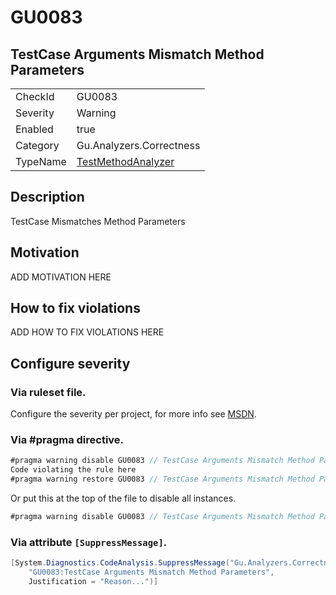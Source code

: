 # GU0083
## TestCase Arguments Mismatch Method Parameters

<!-- start generated table -->
<table>
<tr>
  <td>CheckId</td>
  <td>GU0083</td>
</tr>
<tr>
  <td>Severity</td>
  <td>Warning</td>
</tr>
<tr>
  <td>Enabled</td>
  <td>true</td>
</tr>
<tr>
  <td>Category</td>
  <td>Gu.Analyzers.Correctness</td>
</tr>
<tr>
  <td>TypeName</td>
  <td><a href="https://github.com/GuOrg/Gu.Analyzers/blob/master/Gu.Analyzers/NodeAnalyzers/TestMethodAnalyzer.cs">TestMethodAnalyzer</a></td>
</tr>
</table>
<!-- end generated table -->

## Description

TestCase Mismatches Method Parameters

## Motivation

ADD MOTIVATION HERE

## How to fix violations

ADD HOW TO FIX VIOLATIONS HERE

<!-- start generated config severity -->
## Configure severity

### Via ruleset file.

Configure the severity per project, for more info see [MSDN](https://msdn.microsoft.com/en-us/library/dd264949.aspx).

### Via #pragma directive.
```C#
#pragma warning disable GU0083 // TestCase Arguments Mismatch Method Parameters
Code violating the rule here
#pragma warning restore GU0083 // TestCase Arguments Mismatch Method Parameters
```

Or put this at the top of the file to disable all instances.
```C#
#pragma warning disable GU0083 // TestCase Arguments Mismatch Method Parameters
```

### Via attribute `[SuppressMessage]`.

```C#
[System.Diagnostics.CodeAnalysis.SuppressMessage("Gu.Analyzers.Correctness", 
    "GU0083:TestCase Arguments Mismatch Method Parameters", 
    Justification = "Reason...")]
```
<!-- end generated config severity -->